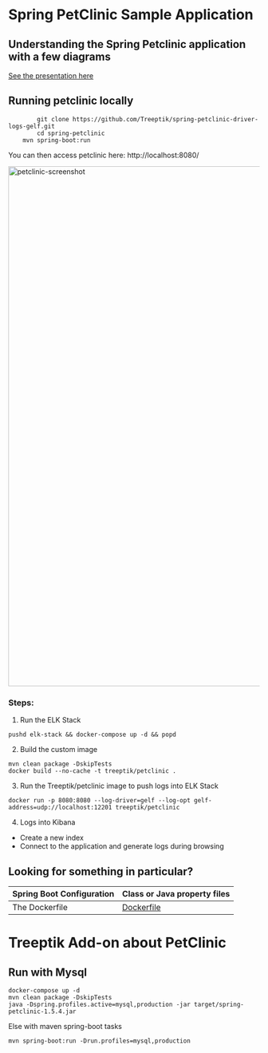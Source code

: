 # Spring PetClinic Sample Application 

## Understanding the Spring Petclinic application with a few diagrams
<a href="https://speakerdeck.com/michaelisvy/spring-petclinic-sample-application">See the presentation here</a>

## Running petclinic locally
```
        git clone https://github.com/Treeptik/spring-petclinic-driver-logs-gelf.git
        cd spring-petclinic
	mvn spring-boot:run
```

You can then access petclinic here: http://localhost:8080/

<img width="1042" alt="petclinic-screenshot" src="https://cloud.githubusercontent.com/assets/838318/19727082/2aee6d6c-9b8e-11e6-81fe-e889a5ddfded.png">

### Steps:

1) Run the ELK Stack
```
pushd elk-stack && docker-compose up -d && popd
```
2) Build the custom image
```
mvn clean package -DskipTests
docker build --no-cache -t treeptik/petclinic .
```
3) Run the Treeptik/petclinic image to push logs into ELK Stack
```
docker run -p 8080:8080 --log-driver=gelf --log-opt gelf-address=udp://localhost:12201 treeptik/petclinic
```
4) Logs into Kibana
* Create a new index
* Connect to the application and generate logs during browsing

## Looking for something in particular?

|Spring Boot Configuration | Class or Java property files  |
|--------------------------|---|
|The Dockerfile | [Dockerfile](https://raw.githubusercontent.com/Treeptik/spring-petclinic-driver-logs-gelf/master/Dockerfile)|

# Treeptik Add-on about PetClinic

## Run with Mysql

```
docker-compose up -d
mvn clean package -DskipTests
java -Dspring.profiles.active=mysql,production -jar target/spring-petclinic-1.5.4.jar
```

Else with maven spring-boot tasks

```
mvn spring-boot:run -Drun.profiles=mysql,production
```
 
